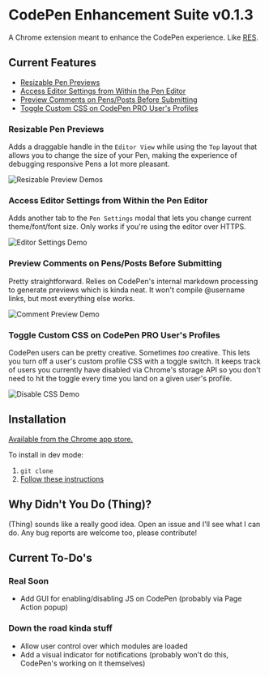# CodePen Enhancement Suite v0.1.3

A Chrome extension meant to enhance the CodePen experience. Like [RES](https://github.com/honestbleeps/Reddit-Enhancement-Suite).

## Current Features

* [Resizable Pen Previews](#resizable-pen-previews)
* [Access Editor Settings from Within the Pen Editor](#access-editor-settings-from-within-the-pen-editor)
* [Preview Comments on Pens/Posts Before Submitting](#preview-comments-on-pensposts-before-submitting)
* [Toggle Custom CSS on CodePen PRO User's Profiles](#toggle-custom-css-on-codepen-pro-users-profiles)

### Resizable Pen Previews

Adds a draggable handle in the `Editor View` while using the `Top` layout that allows you to change the size of your Pen, making the experience of debugging responsive Pens a lot more pleasant. 

![Resizable Preview Demos](https://s3-us-west-2.amazonaws.com/s.cdpn.io/186499/resize_previews.gif)

### Access Editor Settings from Within the Pen Editor

Adds another tab to the `Pen Settings` modal that lets you change current theme/font/font size. Only works if you're using the editor over HTTPS.

![Editor Settings Demo](https://s3-us-west-2.amazonaws.com/s.cdpn.io/186499/editor_settings.gif)

### Preview Comments on Pens/Posts Before Submitting

Pretty straightforward. Relies on CodePen's internal markdown processing to generate previews which is kinda neat. It won't compile @username links, but most everything else works.

![Comment Preview Demo](https://s3-us-west-2.amazonaws.com/s.cdpn.io/186499/comment_preview.gif)

### Toggle Custom CSS on CodePen PRO User's Profiles

CodePen users can be pretty creative. Sometimes _too_ creative. This lets you turn off a user's custom profile CSS with a toggle switch. It keeps track of users you currently have disabled via Chrome's storage API so you don't need to hit the toggle every time you land on a given user's profile.

![Disable CSS Demo](https://s3-us-west-2.amazonaws.com/s.cdpn.io/186499/profile_css.gif)

## Installation

[Available from the Chrome app store.](https://chrome.google.com/webstore/detail/codepen-enhancement-suite/olmbnbpkgkagfnkdmaehjcpdkfkfokim)

To install in dev mode:

1. `git clone` 
2. [Follow these instructions](https://developer.chrome.com/extensions/getstarted#unpacked)


## Why Didn't You Do (Thing)?

(Thing) sounds like a really good idea. Open an issue and I'll see what I can do. Any bug reports are welcome too, please contribute!

## Current To-Do's

### Real Soon
* Add GUI for enabling/disabling JS on CodePen (probably via Page Action popup)

### Down the road kinda stuff
* Allow user control over which modules are loaded
* Add a visual indicator for notifications (probably won't do this, CodePen's working on it themselves)
